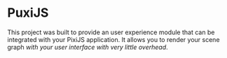 # PuxiJS

This project was built to provide an user experience module that can be integrated with your
PixiJS application. It allows you to render your scene graph _with your user interface with very little overhead_.
